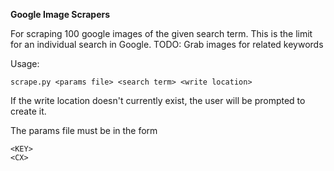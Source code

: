 **Google Image Scrapers**

For scraping 100 google images of the given search term. This is the limit for an individual search in Google. TODO: Grab images for related keywords

Usage: 
```
scrape.py <params file> <search term> <write location>
```

If the write location doesn't currently exist, the user will be prompted to create it.

The params file must be in the form
```
<KEY>
<CX>
```
